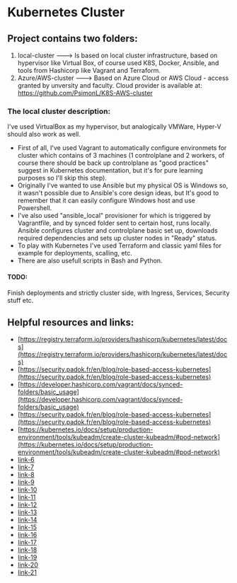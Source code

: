 # Kubernetes Cluster

## Project contains two folders:
1. local-cluster ---> Is based on local cluster infrastructure, based on hypervisor like Virtual Box, of course used K8S, Docker, Ansible, and tools from Hashicorp like Vagrant and Terraform.  
2. Azure/AWS-cluster ---> Based on Azure Cloud or AWS Cloud - access granted by unversity and faculty. 
Cloud provider is available at: https://github.com/PsimonL/K8S-AWS-cluster   

### The local cluster description:  
I've used VirtualBox as my hypervisor, but analogically VMWare, Hyper-V should also work as well.  
- First of all, I've used Vagrant to automatically configure environmets for cluster which contains of 3 machines (1 controlplane and 2 workers, of course there should be back up controlplane as "good practices" suggest in Kubernetes documentation, but it's for pure learning purposes so I'll skip this step). 
- Originally I've wanted to use Ansible but my physical OS is Windows so, it wasn't possible due to Ansible's core design ideas, but It's good to remember that it can easily configure Windows host and use Powershell. 
- I've also used "ansible_local" provisioner for which is triggered by Vagrantfile, and by synced folder sent to certain host, runs locally. Ansible configures cluster and controlplane basic set up, downloads required dependencies and sets up cluster nodes in "Ready" status. 
- To play with Kubernetes I've used Terraform and classic yaml files for example for deployments, scalling, etc.
- There are also usefull scripts in Bash and Python.

#### TODO:
Finish deployments and strictly cluster side, with Ingress, Services, Security stuff etc.

## Helpful resources and links:
- [https://registry.terraform.io/providers/hashicorp/kubernetes/latest/docs](https://registry.terraform.io/providers/hashicorp/kubernetes/latest/docs)
- [https://security.padok.fr/en/blog/role-based-access-kubernetes](https://security.padok.fr/en/blog/role-based-access-kubernetes)
- [https://developer.hashicorp.com/vagrant/docs/synced-folders/basic_usage](https://developer.hashicorp.com/vagrant/docs/synced-folders/basic_usage)
- [https://security.padok.fr/en/blog/role-based-access-kubernetes](https://security.padok.fr/en/blog/role-based-access-kubernetes)
- [https://kubernetes.io/docs/setup/production-environment/tools/kubeadm/create-cluster-kubeadm/#pod-network](https://kubernetes.io/docs/setup/production-environment/tools/kubeadm/create-cluster-kubeadm/#pod-network)
- [link-6](https://kubernetes.io/docs/reference/labels-annotations-taints/)
- [link-7](https://kubernetes.io/docs/reference/command-line-tools-reference/kubelet/)
- [link-8](https://kubernetes.io/docs/tasks/administer-cluster/migrating-from-dockershim/change-runtime-containerd/)
- [link-9](https://developer.hashicorp.com/vagrant/docs/synced-folders/basic_usage)
- [link-10](https://kubernetes.io/blog/2019/03/15/kubernetes-setup-using-ansible-and-vagrant/)
- [link-11](https://developer.hashicorp.com/vagrant/docs/provisioning/ansible_local)
- [link-12](https://docs.tigera.io/calico/latest/getting-started/kubernetes/self-managed-onprem/onpremises)
- [link-13](https://docs.tigera.io/calico/latest/getting-started/kubernetes/quickstart)
- [link-14](https://computingforgeeks.com/deploy-kubernetes-cluster-using-vagrant-terraform/?expand_article=1#google_vignette)
- [link-15](https://computingforgeeks.com/deploy-kubernetes-cluster-using-vagrant-terraform/?expand_article=1#google_vignette)
- [link-16](https://kubernetes.io/docs/concepts/services-networking/service/)
- [link-17](https://docs.tigera.io/calico/latest/getting-started/kubernetes/quickstart)
- [link-18](https://docs.tigera.io/calico/latest/getting-started/kubernetes/self-managed-onprem/onpremises)
- [link-19](https://www.tecmint.com/deploy-nginx-on-a-kubernetes-cluster/)
- [link-20](https://computingforgeeks.com/deploy-kubernetes-cluster-using-vagrant-terraform/?expand_article=1#google_vignette)
- [link-21](https://docs.ansible.com/)